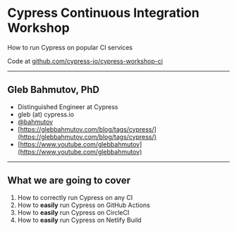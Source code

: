 # Cypress Continuous Integration Workshop

How to run Cypress on popular CI services

Code at [github.com/cypress-io/cypress-workshop-ci](https://github.com/cypress-io/cypress-workshop-ci)

---
## Gleb Bahmutov, PhD

- Distinguished Engineer at Cypress
- gleb (at) cypress.io
- [@bahmutov](https://twitter.com/bahmutov)
- [https://glebbahmutov.com/blog/tags/cypress/](https://glebbahmutov.com/blog/tags/cypress/)
- [https://www.youtube.com/glebbahmutov](https://www.youtube.com/glebbahmutov)

---
## What we are going to cover

1. How to correctly run Cypress on any CI
2. How to **easily** run Cypress on GitHub Actions
3. How to **easily** run Cypress on CircleCI
4. How to **easily** run Cypress on Netlify Build
